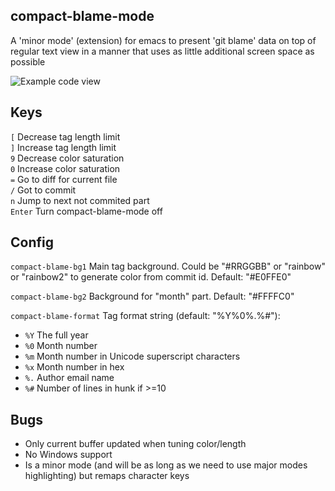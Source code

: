 compact-blame-mode
---

A 'minor mode' (extension) for emacs to present 'git blame' data on
top of regular text view in a manner that uses as little additional
screen space as possible

![Example code view](https://gv.github.io/stuff/images/includes.png)

Keys
---

`[` Decrease tag length limit  
`]` Increase tag length limit  
`9` Decrease color saturation  
`0` Increase color saturation  
`=` Go to diff for current file  
`/` Got to commit  
`n` Jump to next not commited part  
`Enter` Turn compact-blame-mode off

Config
---

`compact-blame-bg1` Main tag background. Could be "#RRGGBB" or
"rainbow" or "rainbow2" to generate color from commit id. Default: "#E0FFE0"

`compact-blame-bg2` Background for "month" part. Default: "#FFFFC0"  

`compact-blame-format` Tag format string (default: "%Y%0%.%#"):  
  - `%Y` The full year  
  - `%0` Month number  
  - `%m` Month number in Unicode superscript characters  
  - `%x` Month number in hex  
  - `%.` Author email name  
  - `%#` Number of lines in hunk if >=10  

Bugs
---

- Only current buffer updated when tuning color/length
- No Windows support
- Is a minor mode (and will be as long as we need to use major modes
  highlighting) but remaps character keys
